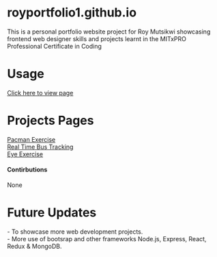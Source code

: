 # royportfolio1.github.io
This is a personal portfolio website project for Roy Mutsikwi showcasing frontend web designer skills and projects learnt in the MITxPRO Professional Certificate in Coding
<h1>Usage</h1>
<a href="https://royjaym.github.io/royportfolio1.github.io/" rel="nofollow">Click here to view page</a><br>
<h1>Projects Pages</h1>
<a href="https://github.com/RoyJayM/Pac-Man" rel="nofollow">Pacman Exercise</a><br>
<a href="https://github.com/RoyJayM/Bus-Tracker" rel="nofollow">Real Time Bus Tracking</a><br>
<a href="https://github.com/RoyJayM/Eye-Exercise/" rel="nofollow">Eye Exercise</a><br>
<h4>Contirbutions</h4>
<p>None</p>
<h1>Future Updates</H4>
- To showcase more web development projects.<BR>
- More use of bootsrap and other frameworks Node.js, Express, React, Redux & MongoDB. 
